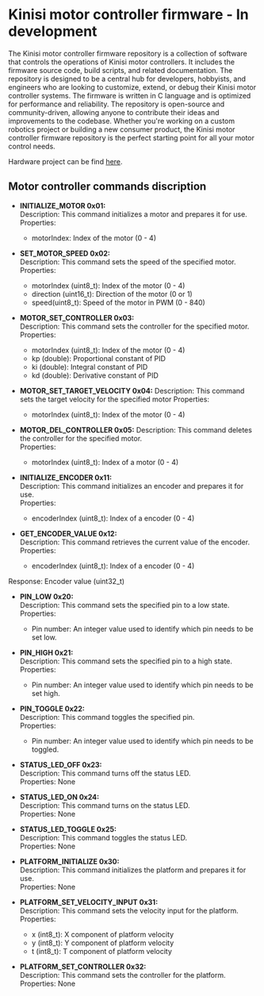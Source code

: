 Kinisi motor controller firmware - In development
============
The Kinisi motor controller firmware repository is a collection of software that controls the operations of Kinisi motor controllers. It includes the firmware source code, build scripts, and related documentation. The repository is designed to be a central hub for developers, hobbyists, and engineers who are looking to customize, extend, or debug their Kinisi motor controller systems. The firmware is written in C language and is optimized for performance and reliability. The repository is open-source and community-driven, allowing anyone to contribute their ideas and improvements to the codebase. Whether you're working on a custom robotics project or building a new consumer product, the Kinisi motor controller firmware repository is the perfect starting point for all your motor control needs.

Hardware project can be find [here](https://github.com/szolotykh/kinisi-motor-controller-board).

## Motor controller commands discription

- **INITIALIZE_MOTOR 0x01:**\
Description: This command initializes a motor and prepares it for use.\
Properties:
    - motorIndex: Index of the motor (0 - 4)
    
- **SET_MOTOR_SPEED 0x02:**\
Description: This command sets the speed of the specified motor.\
Properties:
    - motorIndex (uint8_t): Index of the motor (0 - 4)
    - direction (uint16_t): Direction of the motor (0 or 1)
    - speed(uint8_t): Speed of the motor in PWM (0 - 840)

- **MOTOR_SET_CONTROLLER 0x03:**\
Description: This command sets the controller for the specified motor.\
Properties:
    - motorIndex (uint8_t): Index of the motor (0 - 4)
    - kp (double): Proportional constant of PID
    - ki (double): Integral constant of PID
    - kd (double): Derivative constant of PID

- **MOTOR_SET_TARGET_VELOCITY 0x04:**
Description: This command sets the target velocity for the specified motor
Properties:
    - motorIndex (uint8_t): Index of the motor (0 - 4)

- **MOTOR_DEL_CONTROLLER 0x05:**
Description: This command deletes the controller for the specified motor.\
Properties:
    - motorIndex (uint8_t): Index of a motor (0 - 4)

- **INITIALIZE_ENCODER 0x11:**\
Description: This command initializes an encoder and prepares it for use.\
Properties:
    - encoderIndex (uint8_t): Index of a encoder (0 - 4)

- **GET_ENCODER_VALUE 0x12:**\
Description: This command retrieves the current value of the encoder.\
Properties:
    - encoderIndex (uint8_t): Index of a encoder (0 - 4)

Response: Encoder value (uint32_t)

- **PIN_LOW 0x20:**\
Description: This command sets the specified pin to a low state.\
Properties:
    - Pin number: An integer value used to identify which pin needs to be set low.

- **PIN_HIGH 0x21:**\
Description: This command sets the specified pin to a high state.
Properties:
    - Pin number: An integer value used to identify which pin needs to be set high.

- **PIN_TOGGLE 0x22:**\
Description: This command toggles the specified pin.\
Properties:
    - Pin number: An integer value used to identify which pin needs to be toggled.

- **STATUS_LED_OFF 0x23:**\
Description: This command turns off the status LED.\
Properties: None

- **STATUS_LED_ON 0x24:**\
Description: This command turns on the status LED.\
Properties: None

- **STATUS_LED_TOGGLE 0x25:**\
Description: This command toggles the status LED.\
Properties: None

- **PLATFORM_INITIALIZE 0x30:**\
Description: This command initializes the platform and prepares it for use.\
Properties: None

- **PLATFORM_SET_VELOCITY_INPUT 0x31:**\
Description: This command sets the velocity input for the platform.
Properties:
    - x (int8_t): X component of platform velocity
    - y (int8_t): Y component of platform velocity
    - t (int8_t): T component of platform velocity
    
- **PLATFORM_SET_CONTROLLER 0x32:**\
Description: This command sets the controller for the platform.\
Properties: None